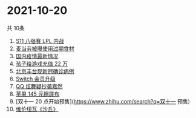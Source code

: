 # 2021-10-20
  共 10条

  <!-- BEGIN -->
  <!-- 最后更新时间:Wed Oct 20 2021 21:09:14 GMT+0000 (Coordinated Universal Time) -->
  1. [S11 八强赛 LPL 内战](https://www.zhihu.com/search?q=s11八强赛)
1. [麦当劳被曝使用过期食材](https://www.zhihu.com/search?q=麦当劳)
1. [国内疫情最新情况](https://www.zhihu.com/search?q=国内疫情新增)
1. [孩子给游戏充值 22 万](https://www.zhihu.com/search?q=游戏充值)
1. [北京丰台现新冠确诊病例](https://www.zhihu.com/search?q=北京确诊)
1. [Switch 会员升级](https://www.zhihu.com/search?q=switch)
1. [QQ 炫舞疑抄袭嘉然](https://www.zhihu.com/search?q=嘉然)
1. [苹果 145 元擦屏布](https://www.zhihu.com/search?q=擦屏布)
1. [双十一 20 点开始预售](https://www.zhihu.com/search?q=双十一 预售)
1. [维伦纽瓦《沙丘》](https://www.zhihu.com/search?q=沙丘)
  <!-- END -->
  